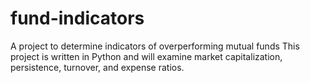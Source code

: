 # fund-indicators

A project to determine indicators of overperforming mutual funds
This project is written in Python and will examine market capitalization, persistence, turnover, and expense ratios.
